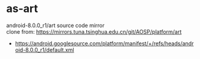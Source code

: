 # as-art
android-8.0.0_r1/art source code mirror \
clone from: https://mirrors.tuna.tsinghua.edu.cn/git/AOSP/platform/art

- https://android.googlesource.com/platform/manifest/+/refs/heads/android-8.0.0_r1/default.xml
